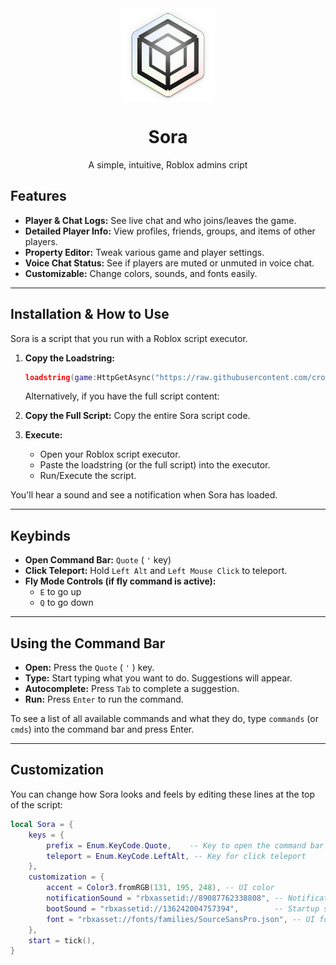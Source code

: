 <div align="center">
    <img src="assets/logo.svg" 
            alt="Picture" 
            width="150" 
            height="150" 
            style="display: block; margin: 0 auto" />

<h1>Sora</h1>
<p>A simple, intuitive, Roblox admins cript</p>
</div>

## Features
*   **Player & Chat Logs:** See live chat and who joins/leaves the game.
*   **Detailed Player Info:** View profiles, friends, groups, and items of other players.
*   **Property Editor:** Tweak various game and player settings.
*   **Voice Chat Status:** See if players are muted or unmuted in voice chat.
*   **Customizable:** Change colors, sounds, and fonts easily.

---

## Installation & How to Use

Sora is a script that you run with a Roblox script executor.

1.  **Copy the Loadstring:**
    
    ```lua
    loadstring(game:HttpGetAsync("https://raw.githubusercontent.com/crowsyndrome/sora/refs/heads/main/main.luau"))()
    ```
    Alternatively, if you have the full script content:
2.  **Copy the Full Script:** Copy the entire Sora script code.
3.  **Execute:**
    *   Open your Roblox script executor.
    *   Paste the loadstring (or the full script) into the executor.
    *   Run/Execute the script.

You'll hear a sound and see a notification when Sora has loaded.

---

## Keybinds

*   **Open Command Bar:** `Quote` ( ` ' ` key)
*   **Click Teleport:** Hold `Left Alt` and `Left Mouse Click` to teleport.
*   **Fly Mode Controls (if fly command is active):**
    *   `E` to go up
    *   `Q` to go down

---

## Using the Command Bar

*   **Open:** Press the `Quote` ( ` ' ` ) key.
*   **Type:** Start typing what you want to do. Suggestions will appear.
*   **Autocomplete:** Press `Tab` to complete a suggestion.
*   **Run:** Press `Enter` to run the command.

To see a list of all available commands and what they do, type `commands` (or `cmds`) into the command bar and press Enter.

---

## Customization

You can change how Sora looks and feels by editing these lines at the top of the script:

```lua
local Sora = {
	keys = {
		prefix = Enum.KeyCode.Quote,    -- Key to open the command bar
		teleport = Enum.KeyCode.LeftAlt, -- Key for click teleport
	},
	customization = {
		accent = Color3.fromRGB(131, 195, 248), -- UI color
		notificationSound = "rbxassetid://89087762338808", -- Notification sound
		bootSound = "rbxassetid://136242004757394",        -- Startup sound
		font = "rbxasset://fonts/families/SourceSansPro.json", -- UI font
	},
	start = tick(),
}